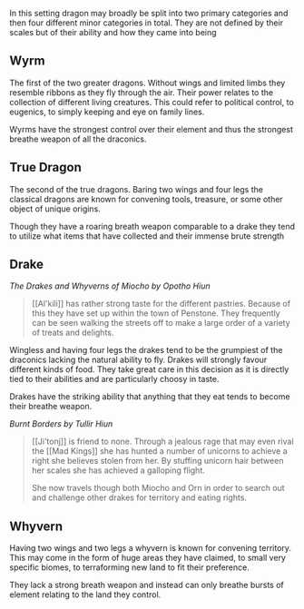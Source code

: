 In this setting dragon may broadly be split into two primary categories and then four different minor categories in total. They are not defined by their scales but of their ability and how they came into being 


## Wyrm 

The first of the two greater dragons. Without wings and limited limbs they resemble ribbons as they fly through the air. Their power relates to the collection of different living creatures. This could refer to political control, to eugenics, to simply keeping and eye on family lines. 

Wyrms have the strongest control over their element and thus the strongest breathe weapon of all the draconics.

## True Dragon

The second of the true dragons. Baring two wings and four legs the classical dragons are known for convening tools, treasure, or some other object of unique origins.

Though they have a roaring breath weapon comparable to a drake they tend to utilize what items that have collected and their immense brute strength

## Drake

*The Drakes and Whyverns of Miocho by Opotho Hiun*
> [[Al'kili]] has rather strong taste for the different pastries. Because of this they have set up within the town of Penstone. They frequently can be seen walking the streets off to make a large order of a variety of treats and delights. 

Wingless and having four legs the drakes tend to be the grumpiest of the draconics lacking the natural ability to fly.  Drakes will strongly favour different kinds of food. They take great care in this decision as it is directly tied to their abilities and are particularly choosy in taste. 

Drakes have the striking ability that anything that they eat tends to become their breathe weapon. 

*Burnt Borders by Tullir Hiun*
> [[Ji'tonj]] is friend to none. Through a jealous rage that may even rival the [[Mad Kings]] she has hunted a number of unicorns to achieve a right she believes stolen from her. By stuffing unicorn hair between her scales she has achieved a galloping flight. 
> 
> She now travels though both Miocho and Orn in order to search out and challenge other drakes for territory and eating rights.
## Whyvern

> 

Having two wings and two legs a whyvern is known for convening territory. This may come in the form of huge areas they have claimed, to small very specific biomes, to terraforming new land to fit their preference.

They lack a strong breath weapon and instead can only breathe bursts of element relating to the land they control.